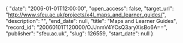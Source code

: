 {
  "date": "2006-01-01T12:00:00", 
  "open_access": false, 
  "target_url": "http://www.sfeu.ac.uk/projects/x4l_maps_and_learner_guides/", 
  "description": "", 
  "end_date": null, 
  "title": "Maps and Learner Guides", 
  "record_id": "20060101T120000/OJJnmV4YCsQ3aryXisBo6A==", 
  "publisher": "sfeu.ac.uk", 
  "slug": 126559, 
  "start_date": null
}

